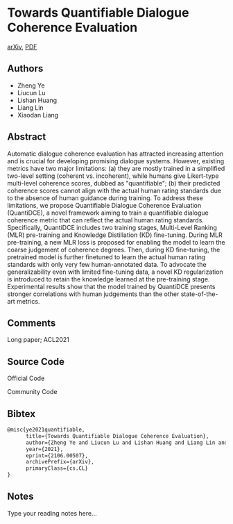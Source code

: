 
# Towards Quantifiable Dialogue Coherence Evaluation

[arXiv](https://arxiv.org/abs/2106.0507), [PDF](https://arxiv.org/pdf/2106.0507.pdf)

## Authors

- Zheng Ye
- Liucun Lu
- Lishan Huang
- Liang Lin
- Xiaodan Liang

## Abstract

Automatic dialogue coherence evaluation has attracted increasing attention and is crucial for developing promising dialogue systems. However, existing metrics have two major limitations: (a) they are mostly trained in a simplified two-level setting (coherent vs. incoherent), while humans give Likert-type multi-level coherence scores, dubbed as "quantifiable"; (b) their predicted coherence scores cannot align with the actual human rating standards due to the absence of human guidance during training. To address these limitations, we propose Quantifiable Dialogue Coherence Evaluation (QuantiDCE), a novel framework aiming to train a quantifiable dialogue coherence metric that can reflect the actual human rating standards. Specifically, QuantiDCE includes two training stages, Multi-Level Ranking (MLR) pre-training and Knowledge Distillation (KD) fine-tuning. During MLR pre-training, a new MLR loss is proposed for enabling the model to learn the coarse judgement of coherence degrees. Then, during KD fine-tuning, the pretrained model is further finetuned to learn the actual human rating standards with only very few human-annotated data. To advocate the generalizability even with limited fine-tuning data, a novel KD regularization is introduced to retain the knowledge learned at the pre-training stage. Experimental results show that the model trained by QuantiDCE presents stronger correlations with human judgements than the other state-of-the-art metrics.

## Comments

Long paper; ACL2021

## Source Code

Official Code



Community Code



## Bibtex

```tex
@misc{ye2021quantifiable,
      title={Towards Quantifiable Dialogue Coherence Evaluation}, 
      author={Zheng Ye and Liucun Lu and Lishan Huang and Liang Lin and Xiaodan Liang},
      year={2021},
      eprint={2106.00507},
      archivePrefix={arXiv},
      primaryClass={cs.CL}
}
```

## Notes

Type your reading notes here...

